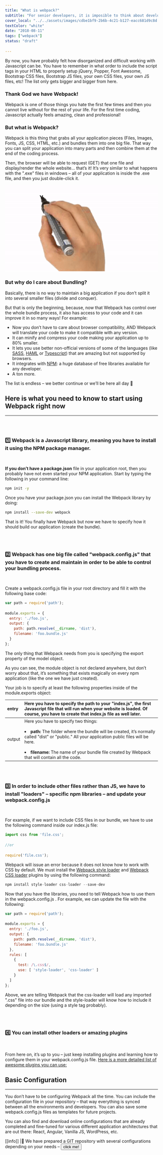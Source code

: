 ```yaml
---
title: "What is webpack?"
subtitle: "For senior developers, it is imposible to think about developing a JS application without Webpack. Thanks to Webpack, developing front-end feels good and professional for the first time.So its time to learn what is webpack"
cover_local: "../../assets/images/cdbe1bf9-2b6b-4c21-b127-eacc681d9c8d.png"
textColor: "white"
date: "2018-08-11"
tags: ["webpack"]
status: "draft"

---
```


By now, you have probably felt how disorganized and difficult working with Javascript can be.  You have to remember in what order to include the script tags in your HTML to properly setup jQuery, Popper, Font Awesome, Bootstrap CSS files, Bootstrap JS files, your own CSS files, your own JS files, etc!  The list only gets bigger and bigger from here.

### Thank God we have Webpack!

Webpack is one of those things you hate the first few times and then you cannot live without for the rest of your life.  For the first time coding, Javascript actually feels amazing, clean and professional!

<before-after width="400px"
    before="../../assets/images/bc337938-55c4-40e2-a370-5d69bf084a3b.png" after="../../assets/images/41afcd74-81dd-4e6e-98ee-fc2642a07e7f.png" />

### But what is Webpack?

Webpack is this thing that grabs all your application pieces (Files, Images, Fonts, JS, CSS, HTML, etc.) and bundles them into one big file.  That way you can split your application into many parts and then combine them at the end of the coding process.

Then, the browser will be able to request (GET) that one file and display/render the whole website… that’s it!  It’s very similar to what happens with the ".exe" files in windows – all of your application is inside the .exe file, and then you just double-click it.

![what is webpack](../../assets/images/bdd432f7-adef-4023-976e-1ebd6abe70f7.gif)

### But why do I care about Bundling?

Basically, there is no way to maintain a big application if you don’t split it into several smaller files (divide and conquer).

But that is only the beginning, because, now that Webpack has control over the whole bundle process, it also has access to your code and it can improve it in so many ways!  For example:

+ Now you don’t have to care about browser compatibility, AND Webpack will translate your code to make it compatible with any version.
+ It can minify and compress your code making your application up to 80% smaller.
+ It lets you use better non-official versions of some of the languages (like [SASS](http://sass-lang.com/), [HAML](http://haml.info/) or [Typescript](https://www.typescriptlang.org/)) that are amazing but not supported by browsers.
+ It integrates with [NPM](https://www.npmjs.com/): a huge database of free libraries available for any developer.
+ A ton more.
  
The list is endless – we better continue or we’ll be here all day 🙂

## Here is what you need to know to start using Webpack right now   
***
  
<br />
<br /> 

### :one: Webpack is a Javascript library, meaning you have to install it using the NPM package manager.
 
<br />

**If you don’t have a package.json** file in your application root, then you probably have not even started your NPM application.   Start by typing the following in your command line:

```bash 
npm init -y
```

Once you have your package.json you can install the Webpack library by doing:

```bash
npm install --save-dev webpack
```

That is it!  You finally have Webpack but now we have to specify how it should build our application (create the bundle).

<br />
<br /> 

### :two: Webpack has one big file called "webpack.config.js" that you have to create and maintain in order to be able to control your bundling process.

<br>

Create a webpack.config.js file in your root directory and fill it with the following base code:

```javascript
var path = require('path');

module.exports = {
  entry: './foo.js',
  output: {
    path: path.resolve(__dirname, 'dist'),
    filename: 'foo.bundle.js'
  }
};
```

The only thing that Webpack needs from you is specifying the export property of the model object.

As you can see, the module object is not declared anywhere, but don’t worry about that, it’s something that exists magically on every npm application (like the one we have just created).

Your job is to specify at least the following properties inside of the module.exports object:


|entry     |Here you have to specify the path to your "index.js", the first Javascript file that will run when your website is loaded. Of course, you have to create that index.js file as well later.       |
|:---------------|:------------------|
|output       |Here you have to specify two things:<br><br><li>**path:**  The folder where the bundle will be created, it’s normally called "dist" or "public."  All your application public files will be here.</li><br><li>**filename:**  The name of your bundle file created by Webpack that will contain all the code.</li>      |

<br />
<br /> 

### :three: In order to include other files rather than JS, we have to install "loaders" – specific npm libraries – and update your webpack.config.js

<br />

For example, if we want to include CSS files in our bundle, we have to use the following command inside our index.js file:

```javascript
import css from 'file.css';

//or 

require('file.css');
```

Webpack will issue an error because it does not know how to work with CSS by default.  We must install the [Webpack style loader](https://github.com/webpack-contrib/style-loader) and [Webpack CSS loader](https://github.com/webpack-contrib/css-loader) plugins by using the following command:

```javascript
npm install style-loader css-loader --save-dev
```

Now that you have the libraries, you need to tell Webpack how to use them in the webpack.config.js .  For example, we can update the file with the following:

```javascript
var path = require('path');

module.exports = {
  entry: './foo.js',
  output: {
    path: path.resolve(__dirname, 'dist'),
    filename: 'foo.bundle.js'
  },
  rules: [
    {
      test: /\.css$/,
      use: [ 'style-loader', 'css-loader' ]
    }
  ]
};
```

Above, we are telling Webpack that the css-loader will load any imported ".css" file into our bundle and the style-loader will know how to include it depending on the size (using a style tag probably).

<br />
<br /> 

### :four: You can install other loaders or amazing plugins

<br />

From here on, it’s up to you – just keep installing plugins and learning how to configure them in your webpack.config.js file. [Here is a more detailed list of awesome plugins you can use:](https://github.com/webpack-contrib/awesome-webpack)

## Basic Configuration
***

You don’t have to be configuring Webpack all the time.  You can include the configuration file in your repository – that way everything is synced between all the environments and developers.  You can also save some webpack.config.js files as templates for future projects.

You can also find and download online configurations that are already completed and fine-tuned for various different application architectures that are out there: React, Angular, Vanilla JS, WordPress, etc.

[[info]]
|:link: We have prepared a GIT repository with several configurations depending on your needs – [<button>click me!</button>](https://github.com/alesanchezr/webpack-tutorial)













